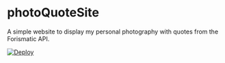 # photoQuoteSite
A simple website to display my personal photography with quotes from the Forismatic API. 


<a href="//quoteography.herokuapp.com/index.html">
  <img src="https://www.herokucdn.com/deploy/button.svg" alt="Deploy">
</a>
